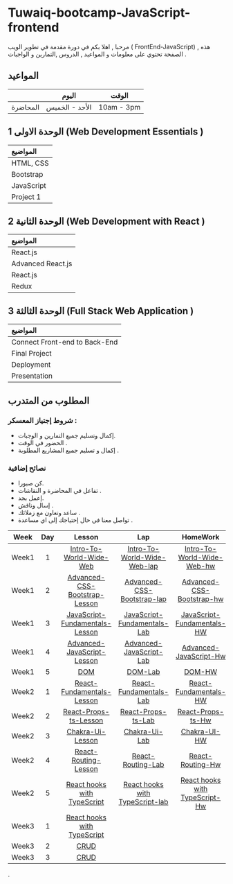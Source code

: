 # Tuwaiq-bootcamp-JavaScript-frontend



مرحبا , اهلا بكم في دورة مقدمة في تطوير الويب ( FrontEnd-JavaScript) , هذه الصفحة تحتوي على معلومات و المواعيد  , الدروس ,التمارين و الواجبات .

## المواعيد
|  | اليوم | الوقت |
| --- | ------------- | ------------- |
| المحاضرة  | الأحد - الخميس  | 10am - 3pm  |



## الوحدة الاولى  1 \(Web Development Essentials \)

| المواضيع |
| :--- |
| HTML, CSS |
| Bootstrap|
| JavaScript|
| Project 1|





## الوحدة الثانية  2 \(Web Development with React \)

| المواضيع |
| :--- |
| React.js|
| Advanced React.js|
| React.js|
| Redux|

## الوحدة الثالثة 3 \(Full Stack Web Application \)

| المواضيع |
| :--- |
| Connect Front-end to Back-End  |
| Final Project |
| Deployment |
| Presentation |












## المطلوب من المتدرب 
### شروط إجتياز المعسكر : 
* إكمال وتسليم جميع التمارين و الوجبات.
* الحضور في الوقت .
* إكمال و تسليم جميع المشاريع المطلوبة .
### نصائح إضافية
* كن صبورا.
* تفاعل في المحاضرة و النقاشات .
* إعمل بجد.
* إسال وناقش .
* ساعد وتعاون مع زملائك  .
* تواصل معنا في حال إحتياجك إلى اي مساعدة .

| Week | Day | Lesson | Lap | HomeWork |
|:----:|:---:|:------:|:---:|:--------:|
| Week1| 1   |   [Intro-To-World-Wide-Web](https://github.com/Tuwaiq-Academy-Training/HTML-CSS-Lesson)     |[Intro-To-World-Wide-Web-lap](https://github.com/Tuwaiq-Academy-Training/HTML-CSS-Lesson)     |[Intro-To-World-Wide-Web-hw](https://github.com/Tuwaiq-Academy-Training/HTML-CSS-Lesson)
| Week1| 2   |    [Advanced-CSS-Bootstrap-Lesson](https://github.com/Tuwaiq-Academy-Training/Advanced-CSS-Bootstrap-Lesson)    | [Advanced-CSS-Bootstrap-lap](https://github.com/Tuwaiq-Academy-Training/JavaScript-Fundamentals-Lab)    |[Advanced-CSS-Bootstrap-hw](https://github.com/Tuwaiq-Academy-Training/JavaScript-Fundamentals-HW)
| Week1| 3   |   [JavaScript-Fundamentals-Lesson](https://github.com/Tuwaiq-Academy-Training/JavaScript-Fundamentals-Lesson)|[JavaScript-Fundamentals-Lab](https://github.com/Tuwaiq-Academy-Training/JavaScript-Fundamentals_Lab)|[JavaScript-Fundamentals-HW](https://github.com/Tuwaiq-Academy-Training/JavaScript-HW/blob/main/README.md)
| Week1| 4   |   [Advanced-JavaScript-Lesson](https://github.com/Tuwaiq-Academy-Training/Advanced-JavaScript-Lesson)|[Advanced-JavaScript-Lab](https://github.com/Tuwaiq-Academy-Training/Advanced-JavaScript_Lab/blob/main/README.md) | [Advanced-JavaScript-Hw]()
| Week1| 5   |  [DOM](https://github.com/Tuwaiq-Academy-Training/Advanced-JavaScript-Lesson)|[DOM-Lab](https://github.com/Tuwaiq-Academy-Training/DOM-lab/blob/main/README.md)|[DOM-HW](https://github.com/Tuwaiq-Academy-Training/DOM-HW/blob/main/README.md)
| Week2| 1   |[React-Fundamentals-Lesson](https://github.com/Tuwaiq-JavaScript/React-Fundamentals-Lesson)|[React-Fundamentals-Lab](https://github.com/Tuwaiq-JavaScript/React-Fundamentals-Lab)|[React-Fundamentals-HW](https://github.com/Tuwaiq-JavaScript/React-Fundamentals-HW)
| Week2| 2   |[React-Props-ts-Lesson](https://github.com/Tuwaiq-Academy-Training/React-Props-ts-Lesson/blob/main/README.md)|[React-Props-ts-Lab](https://github.com/Tuwaiq-Academy-Training/React-Props-ts-Lab)|[React-Props-ts-Hw]()
| Week2| 3   |[Chakra-Ui-Lesson](https://github.com/Tuwaiq-Academy-Training/Chakra-ui-Lesson) |[Chakra-Ui-Lab](https://github.com/Tuwaiq-Academy-Training/ChakraUI-Lab/blob/main/README.md)|[Chakra-UI-HW](https://github.com/Tuwaiq-Academy-Training/Chakra-ui-HW/blob/main/README.md)
| Week2| 4   |[React-Routing-Lesson](https://github.com/Tuwaiq-Academy-Training/React-Styling-Routing-Lesson) |[React-Routing-Lab](https://github.com/Tuwaiq-Academy-Training/_React-Styling-Routing-Lab) |[React-Routing-Hw]()
| Week2| 5   |[React hooks with TypeScript](https://github.com/Tuwaiq-Academy-Training/React-hooks-with-TypeScript/blob/main/README.md)|[React hooks with TypeScript-lab](https://github.com/Tuwaiq-Academy-Training/Reac-hooks-with-TypeScript-lab/blob/main/README.md) |[React hooks with TypeScript-Hw](https://github.com/Tuwaiq-Academy-Training/Reac-hooks-with-TypeScript-HW/blob/main/README.md)
| Week3| 1   |[React hooks with TypeScript](https://github.com/Tuwaiq-Academy-Training/React-hooks-with-TypeScript/blob/main/README.md)  |[]()  |[]()
| Week3| 2   |[CRUD](https://github.com/Tuwaiq-Academy-Training/APY-Lesson-TypeScript/blob/main/README.md)  |[]()  |[]()
| Week3| 3   |[CRUD]()|[]() |[]()
.

